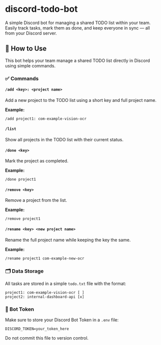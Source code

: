 # discord-todo-bot
A simple Discord bot for managing a shared TODO list within your team. Easily track tasks, mark them as done, and keep everyone in sync — all from your Discord server.

## 📌 How to Use

This bot helps your team manage a shared TODO list directly in Discord using simple commands.

### ✅ Commands

#### `/add <key>: <project name>`
Add a new project to the TODO list using a short key and full project name.

**Example:**
```
/add project1: com-example-vision-ocr
```

#### `/list`
Show all projects in the TODO list with their current status.

#### `/done <key>`
Mark the project as completed.

**Example:**
```
/done project1
```

#### `/remove <key>`
Remove a project from the list.

**Example:**
```
/remove project1
```

#### `/rename <key> <new project name>`
Rename the full project name while keeping the key the same.

**Example:**
```
/rename project1 com-example-new-ocr
```

### 🗂 Data Storage
All tasks are stored in a simple `todo.txt` file with the format:
```
project1: com-example-vision-ocr [ ]
project2: internal-dashboard-api [x]
```

### 🔐 Bot Token
Make sure to store your Discord Bot Token in a `.env` file:
```
DISCORD_TOKEN=your_token_here
```

Do not commit this file to version control.
